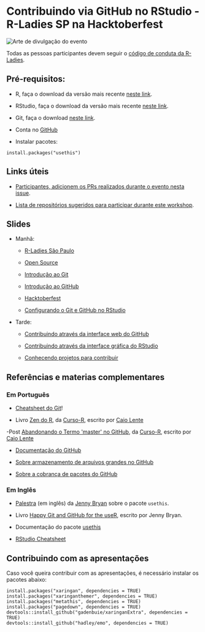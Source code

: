 # Contribuindo via GitHub no RStudio - R-Ladies SP na Hacktoberfest

![Arte de divulgação do evento](https://r-ladies-sao-paulo.github.io/2020-hacktoberfest/img/arte_meetup.png)

Todas as pessoas participantes devem seguir o [código de conduta da R-Ladies](https://github.com/rladies/.github/blob/master/CODE_OF_CONDUCT.md#Portuguese).

## Pré-requisitos:

- R, faça o download da versão mais recente [neste link](https://cran.r-project.org/).

- RStudio, faça o download da versão mais recente [neste link](https://www.rstudio.com/products/rstudio/download/).

- Git, faça o download [neste link](https://git-scm.com/downloads).

- Conta no [GitHub](https://github.com)

- Instalar pacotes:

```
install.packages("usethis")
```


## Links úteis

- [Participantes, adicionem os PRs realizados durante o evento nesta issue](https://github.com/R-Ladies-Sao-Paulo/2020-hacktoberfest/issues/2).

- [Lista de repositórios sugeridos para participar durante este workshop](https://r-ladies-sao-paulo.github.io/2020-hacktoberfest/slides/hacktoberfest/projetos.html).


## Slides

- Manhã:
  
  - [R-Ladies São Paulo](https://r-ladies-sao-paulo.github.io/2020-hacktoberfest/slides/rladies/)
  
  - [Open Source](https://r-ladies-sao-paulo.github.io/2020-hacktoberfest/slides/open_source/) 
  
  - [Introdução ao Git](https://r-ladies-sao-paulo.github.io/2020-hacktoberfest/slides/git_rstudio/intro_git.html) 
  
  - [Introdução ao GitHub](https://r-ladies-sao-paulo.github.io/2020-hacktoberfest/slides/git_rstudio/intro_github.html) 
  
  - [Hacktoberfest](https://r-ladies-sao-paulo.github.io/2020-hacktoberfest/slides/hacktoberfest/) 
  
  - [Configurando o Git e GitHub no RStudio](https://r-ladies-sao-paulo.github.io/2020-hacktoberfest/slides/git_rstudio/setup_Git_GitHub_RStudio.html)

- Tarde:

   - [Contribuindo através da interface web do GitHub](https://r-ladies-sao-paulo.github.io/2020-hacktoberfest/slides/git_rstudio/contribuindo_via_github.html)

   - [Contribuindo através da interface gráfica do RStudio](https://r-ladies-sao-paulo.github.io/2020-hacktoberfest/slides/git_rstudio/contribuindo_via_RStudio.html)
   
   - [Conhecendo projetos para contribuir](https://r-ladies-sao-paulo.github.io/2020-hacktoberfest/slides/hacktoberfest/projetos.html)
   
   
   
   
## Referências e materias complementares

### Em Português

- [Cheatsheet do Git](https://github.github.com/training-kit/downloads/pt_BR/github-git-cheat-sheet.pdf)!

- Livro [Zen do R](https://curso-r.github.io/zen-do-r/git-github.html), da [Curso-R](https://www.curso-r.com/), escrito por [Caio Lente](https://lente.dev/)


-Post [Abandonando o Termo 'master' no GitHub](https://www.curso-r.com/blog/2020-07-27-github-main-branch/), da [Curso-R](https://www.curso-r.com/), escrito por [Caio Lente](https://lente.dev/)

- [Documentação do GitHub](https://docs.github.com/pt)

- [Sobre armazenamento de arquivos grandes no GitHub](https://docs.github.com/pt/free-pro-team@latest/github/managing-large-files/about-git-large-file-storage)

- [Sobre a cobrança de pacotes do GitHub](https://docs.github.com/pt/free-pro-team@latest/github/setting-up-and-managing-billing-and-payments-on-github/about-billing-for-github-packages)



### Em Inglês

- [Palestra](https://youtu.be/ZCeBnQBQ1h8) (em inglês) da [Jenny Bryan](https://jennybryan.org/) sobre o pacote `usethis`.

- Livro [Happy Git and GitHub for the useR](https://happygitwithr.com/), escrito por Jenny Bryan.

- Documentação do pacote [usethis](https://usethis.r-lib.org/reference/create_package.html)

- [RStudio Cheatsheet](https://www.rstudio.com/wp-content/uploads/2019/01/Cheatsheets_2019.pdf)


## Contribuindo com as apresentações

Caso você queira contribuir com as apresentações, é necessário instalar os pacotes abaixo:

```
install.packages("xaringan", dependencies = TRUE)
install.packages("xaringanthemer", dependencies = TRUE)
install.packages("metathis", dependencies = TRUE)
install.packages("pagedown", dependencies = TRUE)
devtools::install_github("gadenbuie/xaringanExtra", dependencies = TRUE)
devtools::install_github("hadley/emo", dependencies = TRUE)
```
